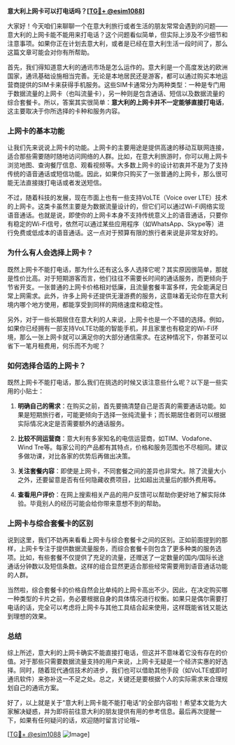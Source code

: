 **意大利上网卡可以打电话吗？[[TG💪+ @esim1088](https://t.me/s/esim1088)]**

大家好！今天咱们来聊聊一个在意大利旅行或者生活的朋友常常会遇到的问题——意大利的上网卡能不能用来打电话？这个问题看似简单，但实际上涉及不少细节和注意事项。如果你正在计划去意大利，或者是已经在意大利生活一段时间了，那么这篇文章可能会对你有所帮助。

首先，我们得知道意大利的通讯市场是怎么运作的。意大利是一个高度发达的欧洲国家，通讯基础设施相当完善。无论是本地居民还是游客，都可以通过购买本地运营商提供的SIM卡来获得手机服务。这些SIM卡通常分为两种类型：一种是专门用于数据流量的上网卡（也叫流量卡），另一种则是包含通话、短信以及数据流量的综合套餐卡。所以，答案其实很简单：**意大利的上网卡并不一定能够直接打电话**，这主要取决于你所选择的卡种和服务内容。

### 上网卡的基本功能

让我们先来说说上网卡的功能。上网卡的主要用途是提供高速的移动互联网连接，适合那些需要随时随地访问网络的人群。比如，在意大利旅游时，你可以用上网卡浏览地图、查询餐厅信息、观看视频等。大多数上网卡的设计初衷并不是为了支持传统的语音通话或短信功能。因此，如果你只购买了一张普通的上网卡，那么很可能无法直接拨打电话或者发送短信。

不过，随着科技的发展，现在市面上也有一些支持VoLTE（Voice over LTE）技术的上网卡。这类卡虽然主要是为数据流量设计的，但它们可以通过Wi-Fi网络实现语音通话。也就是说，即使你的上网卡本身不支持传统意义上的语音通话，只要你有稳定的Wi-Fi信号，依然可以通过某些应用程序（如WhatsApp、Skype等）进行免费或低成本的语音通话。这一点对于预算有限的旅行者来说是非常友好的。

### 为什么有人会选择上网卡？

既然上网卡不能打电话，那为什么还有这么多人选择它呢？其实原因很简单，那就是性价比高。对于短期游客而言，他们往往不需要长时间的通话服务，而更倾向于节省开支。一张普通的上网卡价格相对低廉，且流量套餐丰富多样，完全能满足日常上网需求。此外，许多上网卡还提供无漫游费的服务，这意味着无论你在意大利境内哪个地方使用，都能享受到同样的网络速度和稳定性。

另外，对于一些长期居住在意大利的人来说，上网卡也是一个不错的选择。例如，如果你已经拥有一部支持VoLTE功能的智能手机，并且家里也有稳定的Wi-Fi环境，那么一张上网卡就可以满足你的大部分通信需求。在这种情况下，你甚至可以省下一笔月租费用，何乐而不为呢？

### 如何选择合适的上网卡？

既然上网卡不能打电话，那么我们在挑选的时候又该注意些什么呢？以下是一些实用的小贴士：

1. **明确自己的需求**：在购买之前，首先要搞清楚自己是否真的需要通话功能。如果是短期旅行者，可能更倾向于选择一张纯流量卡；而长期居住者则可以根据实际情况决定是否需要额外的通话服务。

2. **比较不同运营商**：意大利有多家知名的电信运营商，如TIM、Vodafone、Wind Tre等。每家公司的产品都有其特点，价格和服务范围也不尽相同。建议多做功课，对比各家的优势后再做出决策。

3. **关注套餐内容**：即使是上网卡，不同套餐之间的差异也非常大。除了流量大小之外，还要留意是否有任何隐藏收费项目，比如超出流量后的额外费用等。

4. **查看用户评价**：在网上搜索相关产品的用户反馈可以帮助你更好地了解实际体验。毕竟别人的经历可能会给你带来意想不到的帮助。

### 上网卡与综合套餐卡的区别

说到这里，我们不妨再来看看上网卡与综合套餐卡之间的区别。正如前面提到的那样，上网卡专注于提供数据流量服务，而综合套餐卡则包含了更多种类的服务选项。比如，有些套餐不仅提供了充足的流量，还赠送了一定数量的国内/国际长途通话分钟数以及短信条数。这样的组合显然更适合那些经常需要用到语音通话功能的人群。

当然啦，综合套餐卡的价格自然会比单纯的上网卡高出不少。因此，在决定购买哪一种类型的卡片之前，务必要根据自身的具体情况进行权衡。如果只是偶尔需要打电话的话，完全可以考虑将上网卡与其他工具结合起来使用，这样既能省钱又能达到理想的效果。

### 总结

综上所述，意大利的上网卡确实不能直接打电话，但这并不意味着它没有存在的价值。对于那些只需要数据流量支持的用户来说，上网卡无疑是一个经济实惠的好选择。同时，随着现代通信技术的进步，我们也可以借助其他手段（如VoLTE或即时通讯软件）来弥补这一不足之处。总之，关键还是要根据个人的实际需求来合理规划自己的通讯方案。

好了，以上就是关于“意大利上网卡能不能打电话”的全部内容啦！希望本文能为大家解决疑惑，并为即将前往意大利的朋友提供有用的参考信息。最后再次提醒一下，如果有任何疑问的话，欢迎随时留言讨论哦~ 

[[TG💪+ @esim1088](https://t.me/s/esim1088) ![Image](https://i.postimg.cc/4NQfJmqS/Snipaste-2025-05-13-00-14-12.png)]